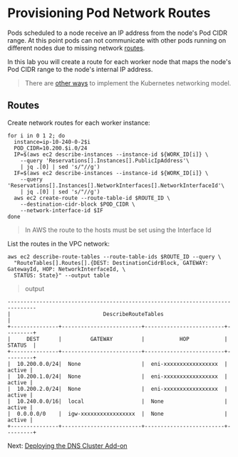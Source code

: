 # Provisioning Pod Network Routes

Pods scheduled to a node receive an IP address from the node's Pod CIDR range. At this point pods can not communicate with other pods running on different nodes due to missing network [routes](https://cloud.google.com/compute/docs/vpc/routes).

In this lab you will create a route for each worker node that maps the node's Pod CIDR range to the node's internal IP address.

> There are [other ways](https://kubernetes.io/docs/concepts/cluster-administration/networking/#how-to-achieve-this) to implement the Kubernetes networking model.

## Routes

Create network routes for each worker instance:

```
for i in 0 1 2; do
  instance=ip-10-240-0-2$i
  POD_CIDR=10.200.$i.0/24
  IP=$(aws ec2 describe-instances --instance-id ${WORK_ID[i]} \
    --query 'Reservations[].Instances[].PublicIpAddress'\
    | jq .[0] | sed 's/"//g')
  IF=$(aws ec2 describe-instances --instance-id ${WORK_ID[i]} \
    --query 'Reservations[].Instances[].NetworkInterfaces[].NetworkInterfaceId'\
    | jq .[0] | sed 's/"//g')
  aws ec2 create-route --route-table-id $ROUTE_ID \
    --destination-cidr-block $POD_CIDR \ 
    --network-interface-id $IF
done
```

> In AWS the route to the hosts must be set using the Interface Id


List the routes in the VPC network:
```
aws ec2 describe-route-tables --route-table-ids $ROUTE_ID --query \
  "RouteTables[].Routes[].{DEST: DestinationCidrBlock, GATEWAY: GatewayId, HOP: NetworkInterfaceId, \
  STATUS: State}" --output table
```

> output

```
-------------------------------------------------------------------------------
|                             DescribeRouteTables                             |
+---------------+-------------------------+-------------------------+---------+
|     DEST      |         GATEWAY         |           HOP           | STATUS  |
+---------------+-------------------------+-------------------------+---------+
|  10.200.0.0/24|  None                   |  eni-xxxxxxxxxxxxxxxxx  |  active |
|  10.200.1.0/24|  None                   |  eni-xxxxxxxxxxxxxxxxx  |  active |
|  10.200.2.0/24|  None                   |  eni-xxxxxxxxxxxxxxxxx  |  active |
|  10.240.0.0/16|  local                  |  None                   |  active |
|  0.0.0.0/0    |  igw-xxxxxxxxxxxxxxxxx  |  None                   |  active |
+---------------+-------------------------+-------------------------+---------+

```

Next: [Deploying the DNS Cluster Add-on](12-dns-addon.md)
